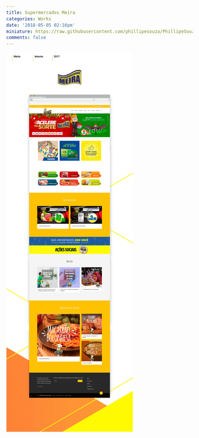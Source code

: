 ```yaml
---
title: Supermercados Meira
categories: Works
date: '2018-05-05 02:16pm'
miniature: https://raw.githubusercontent.com/phillipesouza/PhillipeSouza/master/images/meira-cover.jpg
comments: false
---
```

![Supermercados Meira](https://raw.githubusercontent.com/phillipesouza/PhillipeSouza/master/images/meira-case.jpg)
